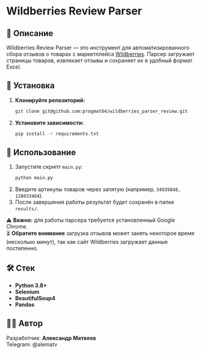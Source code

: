 # Wildberries Review Parser

## 📌 Описание
Wildberries Review Parser — это инструмент для автоматизированного сбора отзывов о товарах с маркетплейса [Wildberries](https://www.wildberries.ru). 
Парсер загружает страницы товаров, извлекает отзывы и сохраняет их в удобный формат Excel.

## 🚀 Установка
1. **Клонируйте репозиторий:**
   ```bash
   git clone git@github.com:progmat64/wildberries_parser_review.git
   ```
2. **Установите зависимости:**
   ```bash
   pip install -r requirements.txt
   ```

## 📌 Использование

1. Запустите скрипт `main.py`:
   ```bash
   python main.py
   ```
2. Введите артикулы товаров через запятую (например, `34939848, 128033464`).
3. После завершения работы результат будет сохранён в папке `results/`.

⚠ **Важно:** для работы парсера требуется установленный Google Chrome.  
⏳ **Обратите внимание** загрузка отзывов может занять некоторое время (несколько минут), так как сайт Wildberries загружает данные постепенно.

## 🛠 Стек
- **Python 3.8+**
- **Selenium**
- **BeautifulSoup4**
- **Pandas**

## 👨‍💻 Автор
Разработчик: **Александр Матвеев**  
Telegram: @alematv
